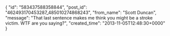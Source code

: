  {
   "id": "583437588358844",
   "post_id": "462493170453287_485010274868243",
   "from_name": "Scott Duncan",
   "message": "That last sentence makes me think you might be a stroke victim. WTF are you saying?",
   "created_time": "2013-11-05T12:48:30+0000"
 }
